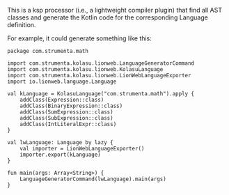This is a ksp processor (i.e., a lightweight compiler plugin) that find all AST classes and generate the Kotlin code
for the corresponding Language definition.

For example, it could generate something like this:

```
package com.strumenta.math

import com.strumenta.kolasu.lionweb.LanguageGeneratorCommand
import com.strumenta.kolasu.lionweb.KolasuLanguage
import com.strumenta.kolasu.lionweb.LionWebLanguageExporter
import io.lionweb.language.Language

val kLanguage = KolasuLanguage("com.strumenta.math").apply {
    addClass(Expression::class)
    addClass(BinaryExpression::class)
    addClass(SumExpression::class)
    addClass(SubExpression::class)
    addClass(IntLiteralExpr::class)
}

val lwLanguage: Language by lazy {
    val importer = LionWebLanguageExporter()
    importer.export(kLanguage)
}

fun main(args: Array<String>) {
    LanguageGeneratorCommand(lwLanguage).main(args)
}                    

```